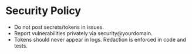 # Security Policy

- Do not post secrets/tokens in issues.
- Report vulnerabilities privately via security@yourdomain.
- Tokens should never appear in logs. Redaction is enforced in code and tests.

